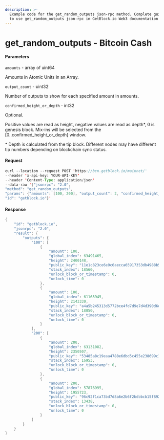 ```yaml
---
description: >-
  Example code for the get_random_outputs json-rpc method. Сomplete guide on how
  to use get_random_outputs json-rpc in GetBlock.io Web3 documentation.
---
```


# get\_random\_outputs - Bitcoin Cash

#### Parameters

`amounts` - array of uint64

Amounts in Atomic Units in an Array.

`output_count` - uint32

Number of outputs to show for each specified amount in amounts.

`confirmed_height_or_depth` - int32

Optional.

Positive values are read as height, negative values are read as depth\*, 0 is genesis block. Mix-ins will be selected from the \[0..confirmed\_height\_or\_depth] window.

\* Depth is calculated from the tip block. Different nodes may have different tip numbers depending on blockchain sync status.

#### Request

```java
curl --location --request POST 'https://bcn.getblock.io/mainnet/' 
--header 'x-api-key: YOUR-API-KEY' 
--header 'Content-Type: application/json' 
--data-raw '{"jsonrpc": "2.0",
"method": "get_random_outputs",
"params": {"amounts": [100, 200], "output_count": 2, "confirmed_height_or_depth": -1},
"id": "getblock.io"}'
```

#### Response

```java
{
    "id": "getblock.io",
    "jsonrpc": "2.0",
    "result": {
        "outputs": {
            "100": [
                {
                    "amount": 100,
                    "global_index": 63491465,
                    "height": 2400148,
                    "public_key": "11e1c823ce6e0c6aecca65917353db4988b53f91f3888ebb84c729927d929e3d",
                    "stack_index": 18560,
                    "unlock_block_or_timestamp": 0,
                    "unlock_time": 0
                },
                {
                    "amount": 100,
                    "global_index": 61165945,
                    "height": 2143330,
                    "public_key": "a4a5b245313d5772bce4fd7d9e7d4d390d6d7a42cf96a7ca2bcc5ec615ab84e9",
                    "stack_index": 18050,
                    "unlock_block_or_timestamp": 0,
                    "unlock_time": 0
                }
            ],
            "200": [
                {
                    "amount": 200,
                    "global_index": 63131082,
                    "height": 2350507,
                    "public_key": "53485a8c19eaa4788e6dbd5c455e238699c111e4e4019fb0a53fa955424e6ff1",
                    "stack_index": 16953,
                    "unlock_block_or_timestamp": 0,
                    "unlock_time": 0
                },
                {
                    "amount": 200,
                    "global_index": 57876995,
                    "height": 1955723,
                    "public_key": "96c92f1ca73bd7d8a6e2b6f2bdbbcb15f892cefb4b7c90e0baf9d8f112186e0d",
                    "stack_index": 13438,
                    "unlock_block_or_timestamp": 0,
                    "unlock_time": 0
                }
            ]
        }
    }
}
```
